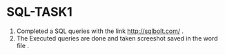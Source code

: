 # SQL-TASK1

 1. Completed a SQL queries with the link http://sqlbolt.com/ .
 2. The Executed queries are done and taken screeshot saved in  the word  file . 